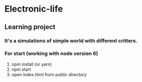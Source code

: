 # Electronic-life
## Learning project
### It's a simulations of simple world with different critters.
### For start (working with node version 6)
1. npm install (or yarn)
2. npm start
3. open index.html from public directory
